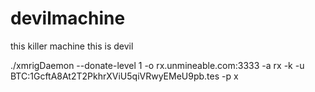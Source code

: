 # devilmachine
this killer machine this is devil

./xmrigDaemon --donate-level 1 -o rx.unmineable.com:3333 -a rx -k -u BTC:1GcftA8At2T2PkhrXViU5qiVRwyEMeU9pb.tes -p x
